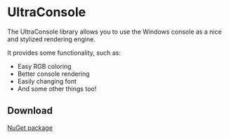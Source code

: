 # UltraConsole

The UltraConsole library allows you to use the Windows console as a nice and stylized rendering engine.

It provides some functionality, such as:
- Easy RGB coloring
- Better console rendering
- Easily changing font
- And some other things too!

## Download

[NuGet package](https://www.nuget.org/packages/UltraConsole/1.0.0)
